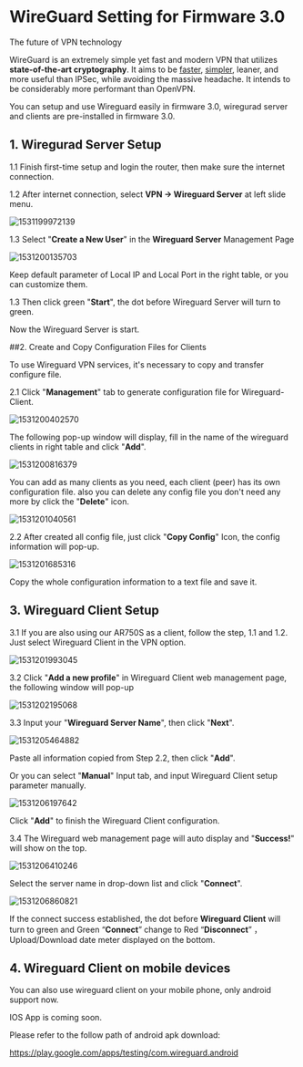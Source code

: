 # WireGuard Setting for Firmware 3.0  

The future of VPN technology

WireGuard is an extremely simple yet fast and modern VPN that utilizes **state-of-the-art cryptography**. It aims to be [faster](https://www.wireguard.com/performance/), [simpler](https://www.wireguard.com/quickstart/), leaner, and more useful than IPSec, while avoiding the massive headache. It intends to be considerably more performant than OpenVPN. 

You can setup and use Wireguard easily in firmware 3.0, wiregurad server and clients are pre-installed in firmware 3.0. 

## 1. Wiregurad Server Setup

1.1 Finish first-time setup and login the router, then make sure the internet connection. 

1.2 After internet connection, select **VPN -> Wireguard Server** at left slide menu. 

![1531199972139](https://static.gl-inet.com/docs/en/3/app/wireguard/WGS1.png)

1.3 Select "**Create a New User**" in the **Wireguard Server** Management Page

![1531200135703](https://static.gl-inet.com/docs/en/3/app/wireguard/WGS2.png)

Keep default parameter of Local IP and Local Port in the right table, or you can customize them. 

1.3 Then click green "**Start**", the dot before Wireguard Server will turn to green. 

Now the Wireguard Server is start. 

##2. Create and Copy Configuration Files for Clients 

To use Wireguard VPN services, it's necessary to copy and transfer configure file. 

2.1 Click "**Management**" tab to generate configuration file for Wireguard-Client. 

![1531200402570](https://static.gl-inet.com/docs/en/3/app/wireguard/WGS3.png)

The following pop-up window will display, fill in the name of the wireguard clients in right table and click "**Add**".

![1531200816379](https://static.gl-inet.com/docs/en/3/app/wireguard/WGS4.png)

You can add as many clients as you need, each client (peer) has its own configuration file. also you can delete any config file you don't need any more by click the "**Delete**" icon.

![1531201040561](C:\Users\simon\AppData\Local\Temp\1531201040561.png) 

2.2 After created all config file, just click "**Copy Config**" Icon, the config information will pop-up. 

![1531201685316](https://static.gl-inet.com/docs/en/3/app/wireguard/WGConf1.png)

Copy the whole configuration information to a text file and save it. 

## 3. Wireguard Client Setup 

3.1 If you are also using our AR750S as a client, follow the step, 1.1 and 1.2. Just select Wireguard Client in the VPN option.

![1531201993045](https://static.gl-inet.com/docs/en/3/app/wireguard/WGC1.png)

3.2 Click "**Add a new profile**" in Wireguard Client web management page, the following window will pop-up

![1531202195068](https://static.gl-inet.com/docs/en/3/app/wireguard/WGC2.png)

3.3 Input your "**Wireguard Server Name**", then click "**Next**".  

![1531205464882](https://static.gl-inet.com/docs/en/3/app/wireguard/WGC3.png)

Paste all information copied from Step 2.2, then click "**Add**". 

Or you can select "**Manual**" Input tab, and input Wireguard Client setup parameter manually. 

![1531206197642](https://static.gl-inet.com/docs/en/3/app/wireguard/WGC4.png)

Click "**Add**" to finish the Wireguard Client configuration. 

3.4 The Wireguard web management page will auto display and "**Success!**" will show on the top. 

![1531206410246](https://static.gl-inet.com/docs/en/3/app/wireguard/WGC5.png)

Select the server name in drop-down list and click "**Connect**". 

![1531206860821](https://static.gl-inet.com/docs/en/3/app/wireguard/WG6.png)

If the connect success established, the dot before **Wireguard Client** will turn to green and Green “**Connect**” change to Red “**Disconnect**” ， Upload/Download date meter displayed on the bottom. 

## 4. Wireguard Client on mobile devices 

You can also use wireguard client on your mobile phone, only android support now. 

IOS App is coming soon. 

Please refer to the follow path of android apk download:

https://play.google.com/apps/testing/com.wireguard.android